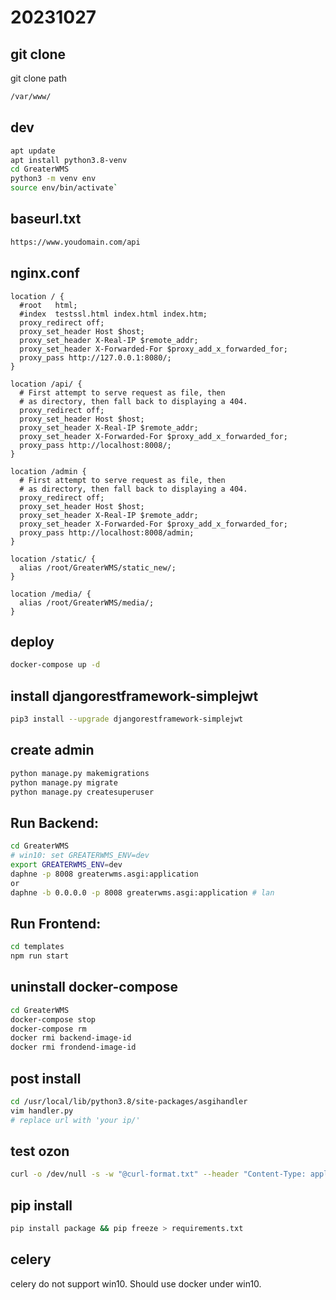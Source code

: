 # 20231027
## git clone
git clone path
```bash
/var/www/
```

## dev
```bash
apt update
apt install python3.8-venv
cd GreaterWMS
python3 -m venv env
source env/bin/activate`
```

## baseurl.txt
```bash
https://www.youdomain.com/api
```

## nginx.conf
```nginx
location / {
  #root   html;
  #index  testssl.html index.html index.htm;
  proxy_redirect off;
  proxy_set_header Host $host;
  proxy_set_header X-Real-IP $remote_addr;
  proxy_set_header X-Forwarded-For $proxy_add_x_forwarded_for;
  proxy_pass http://127.0.0.1:8080/;
}

location /api/ {
  # First attempt to serve request as file, then
  # as directory, then fall back to displaying a 404.
  proxy_redirect off;
  proxy_set_header Host $host;
  proxy_set_header X-Real-IP $remote_addr;
  proxy_set_header X-Forwarded-For $proxy_add_x_forwarded_for;
  proxy_pass http://localhost:8008/;
}

location /admin {
  # First attempt to serve request as file, then
  # as directory, then fall back to displaying a 404.
  proxy_redirect off;
  proxy_set_header Host $host;
  proxy_set_header X-Real-IP $remote_addr;
  proxy_set_header X-Forwarded-For $proxy_add_x_forwarded_for;
  proxy_pass http://localhost:8008/admin;
}

location /static/ {
  alias /root/GreaterWMS/static_new/;
}

location /media/ {
  alias /root/GreaterWMS/media/;
}
```

## deploy
```bash
docker-compose up -d
```

## install djangorestframework-simplejwt
```bash
pip3 install --upgrade djangorestframework-simplejwt
```

## create admin
```bash
python manage.py makemigrations
python manage.py migrate
python manage.py createsuperuser
```

## Run Backend:
```bash
cd GreaterWMS
# win10: set GREATERWMS_ENV=dev
export GREATERWMS_ENV=dev
daphne -p 8008 greaterwms.asgi:application
or
daphne -b 0.0.0.0 -p 8008 greaterwms.asgi:application # lan
```

## Run Frontend:
```bash
cd templates
npm run start
```

## uninstall docker-compose
```bash
cd GreaterWMS
docker-compose stop
docker-compose rm
docker rmi backend-image-id
docker rmi frondend-image-id
```

## post install
```bash
cd /usr/local/lib/python3.8/site-packages/asgihandler
vim handler.py
# replace url with 'your ip/'
```

## test ozon
```bash
curl -o /dev/null -s -w "@curl-format.txt" --header "Content-Type: application/json" --header "Client-Id: your-id" --header "Api-Key: your-key" --request POST --data '{"filter":{"cutoff_from":"2023-11-01T14:15:22Z","cutoff_to":"2023-11-11T14:15:22Z"},"limit":1,"offset":0}' https://api-seller.ozon.ru/v3/posting/fbs/unfulfilled/list
```

## pip install
```bash
pip install package && pip freeze > requirements.txt
```

## celery
celery do not support win10. Should use docker under win10.